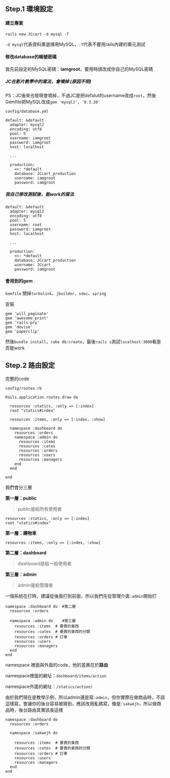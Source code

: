 ## Step.1 環境設定

#### 建立專案
```
rails new JCcart -d mysql -T
```

`-d mysql`代表資料庫選擇用MySQL，`-T`代表不要用rails內建的單元測試

#### 修改database的帳號密碼

我先前設定的MySQL密碼：**iamgroot**，要用時請改成你自己的MySQL密碼

##### JC在影片教學中的寫法，會噴掉 (原因不明)

PS：JC後來也發現會噴掉，不過JC是把defalut的username改成`root`，然後Gemfile把MySQL改成`gem 'mysql2', '0.3.20'`

`config/database.yml`
```
default: &default
  adapter: mysql2
  encoding: utf8
  pool: 5
  username: iamgroot
  password: iamgroot
  host: localhost

  ...

  production:
    <<: *default
    database: JCcart_production
    username: iamgroot
    password: iamgroot

```

##### 我自己修改測試後，能work的寫法
```
default: &default
  adapter: mysql2
  encoding: utf8
  pool: 5
  username: root
  password: iamgroot
  host: localhost

  ...

  production:
    <<: *default
    database: JCcart_production
    username: JCcart
    password: iamgroot

```

#### 會用到的gem

`Gemfile`
關掉`turbolink`、`jbuilder`、`sdoc`、`spring`

安裝
```
gem 'will_paginate'
gem 'awesome_print'
gem 'rails-pry'
gem 'devise'
gem 'paperclip'
```

然後`bundle install`，`rake db:create`，最後`rails s`測試`localhost:3000`看是否能work

## Step.2 路由設定

完整的code

`config/routes.rb`
```
Rails.application.routes.draw do

  resources :statics, :only => [:index]
  root "statics#index"

  resources :items, :only => [:index, :show]

  namespace :dashboard do
    resources :orders
    namespace :admin do  
      resources :items  
      resources :cates  
      resources :orders
      resources :users
      resources :managers
    end
  end

end

```
我們會分三層

**第一層：public**

>public是給所有使用者

```
resources :statics, :only => [:index]
root "statics#index"
```

**第一層：購物車**
```
resources :items, :only => [:index, :show]
```

**第二層：dashboard**

>dashboard是給一般使用者

**第三層：admin**

>admin是給管理者

一個系統在打時，建議從後面打到前面，所以我們先從管理介面`:admin`開始打

```
namespace :dashboard do  #第二層
  resources :orders

  namespace :admin do    #第三層
    resources :items  # 要賣的東西
    resources :cates  # 要賣的東西的分類
    resources :orders # 訂單
    resources :users
    resources :managers
  end
end
```

namespace 裡面與外面的code，他的差異在於**路由**

namespace裡面的網址：`dashboard/items/action`

namespace外面的網址：`/statics/action/`

由於我們現在是教學示例，所以admin還是寫`:admin`，但你實際在做商品時，不該這樣寫，會讓你的後台容易被猜到，應該改用亂碼寫，像是`:sakwejh`，所以做商品時，後台路由其實該長這樣
```
namespace :dashboard do
  resources :orders

  namespace :sakwejh do  

    resources :items  # 要賣的東西
    resources :cates  # 要賣的東西的分類
    resources :orders # 訂單
    resources :users
    resources :managers
  end
end
```
